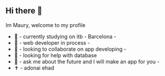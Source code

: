 ## Hi there 👋


Im Maury, welcome to my profile

- 🔭 - currently studying on itb - Barcelona - 
- 🌱 - web developer in process -
- 👯 - looking to collaborate on app developing - 
- 🤔 - looking for help with database
- 💬 - ask me about the future and I will make an app for you -
- :latin_cross: - adonai ehad

